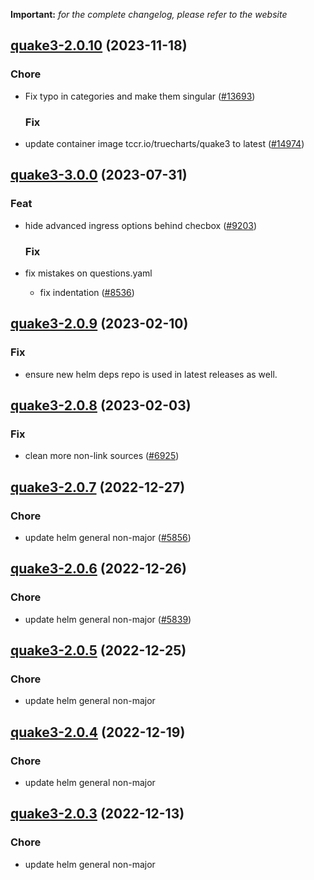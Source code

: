 **Important:**
*for the complete changelog, please refer to the website*








## [quake3-2.0.10](https://github.com/truecharts/charts/compare/quake3-3.0.0...quake3-2.0.10) (2023-11-18)

### Chore

- Fix typo in categories and make them singular ([#13693](https://github.com/truecharts/charts/issues/13693))
  
  ### Fix

- update container image tccr.io/truecharts/quake3 to latest ([#14974](https://github.com/truecharts/charts/issues/14974))
  
  



## [quake3-3.0.0](https://github.com/truecharts/charts/compare/quake3-2.0.9...quake3-3.0.0) (2023-07-31)

### Feat

- hide advanced ingress options behind checbox ([#9203](https://github.com/truecharts/charts/issues/9203))
  
  ### Fix

- fix mistakes on questions.yaml
  - fix indentation ([#8536](https://github.com/truecharts/charts/issues/8536))
  
  


## [quake3-2.0.9](https://github.com/truecharts/charts/compare/quake3-2.0.8...quake3-2.0.9) (2023-02-10)

### Fix

- ensure new helm deps repo is used in latest releases as well.
  
  


## [quake3-2.0.8](https://github.com/truecharts/charts/compare/quake3-2.0.7...quake3-2.0.8) (2023-02-03)

### Fix

-  clean more non-link sources ([#6925](https://github.com/truecharts/charts/issues/6925))
  
  


## [quake3-2.0.7](https://github.com/truecharts/charts/compare/quake3-2.0.6...quake3-2.0.7) (2022-12-27)

### Chore

- update helm general non-major ([#5856](https://github.com/truecharts/charts/issues/5856))
  
  


## [quake3-2.0.6](https://github.com/truecharts/charts/compare/quake3-2.0.5...quake3-2.0.6) (2022-12-26)

### Chore

- update helm general non-major ([#5839](https://github.com/truecharts/charts/issues/5839))
  
  


## [quake3-2.0.5](https://github.com/truecharts/charts/compare/quake3-2.0.4...quake3-2.0.5) (2022-12-25)

### Chore

- update helm general non-major
  
  


## [quake3-2.0.4](https://github.com/truecharts/charts/compare/quake3-2.0.3...quake3-2.0.4) (2022-12-19)

### Chore

- update helm general non-major
  
  


## [quake3-2.0.3](https://github.com/truecharts/charts/compare/quake3-2.0.2...quake3-2.0.3) (2022-12-13)

### Chore

- update helm general non-major
  
  
